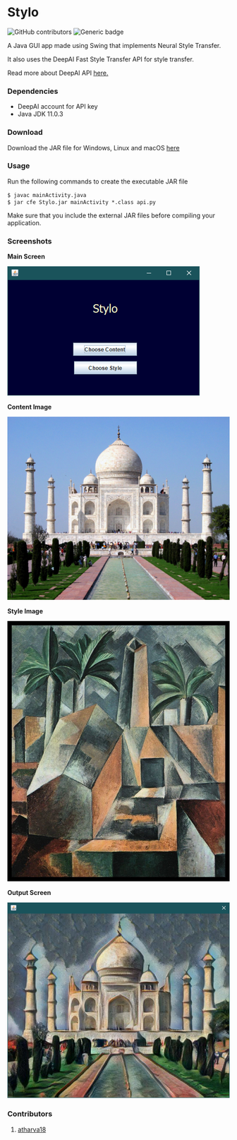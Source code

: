 # Stylo
![GitHub contributors](https://img.shields.io/github/contributors/atharva-18/Stylo.svg) ![Generic badge](https://img.shields.io/badge/jdk-11.0.3-Blue.svg)

A Java GUI app made using Swing that implements Neural Style Transfer.

It also uses the DeepAI Fast Style Transfer API for style transfer.

Read more about DeepAI API <a href="https://deepai.org/machine-learning-model/fast-style-transfer" target="_blank">here.</a>

### Dependencies
<ul>
  <li>DeepAI account for API key</li>
  <li>Java JDK 11.0.3</li>
</ul>

### Download 

Download the JAR file for Windows, Linux and macOS <a href="https://github.com/atharva-18/Stylo/releases/download/1.1/Stylo.jar" target="_blank">here</a>

### Usage 

Run the following commands to create the executable JAR file

```
$ javac mainActivity.java
$ jar cfe Stylo.jar mainActivity *.class api.py
```
Make sure that you include the external JAR files before compiling your application.

### Screenshots<br>

<b>Main Screen</b>

![Main screen](images/screen_1.PNG)
<br>

<b>Content Image</b>

![Content](images/content.jpg)

<b>Style Image</b>

![Style](images/style.jpg)

<b>Output Screen</b>

![Output](images/screen_2.PNG)

### Contributors

1. <a href="https://github.com/atharva-18" target="_blank">atharva18</a>
